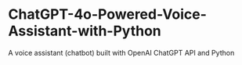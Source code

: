 # ChatGPT-4o-Powered-Voice-Assistant-with-Python
A voice assistant (chatbot) built with OpenAI ChatGPT API and Python 
